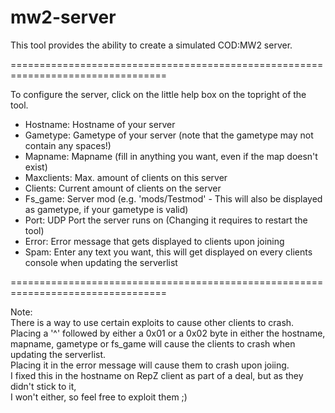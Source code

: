 mw2-server
=================================================================================

This tool provides the ability to create a simulated COD:MW2 server.  

=================================================================================

To configure the server, click on the little help box on the topright of the tool.

- Hostname: Hostname of your server
- Gametype: Gametype of your server (note that the gametype may not contain any spaces!)
- Mapname: Mapname (fill in anything you want, even if the map doesn't exist)
- Maxclients: Max. amount of clients on this server
- Clients: Current amount of clients on the server
- Fs_game: Server mod (e.g. 'mods/Testmod' - This will also be displayed as gametype, if your gametype is valid)
- Port: UDP Port the server runs on (Changing it requires to restart the tool)
- Error: Error message that gets displayed to clients upon joining
- Spam: Enter any text you want, this will get displayed on every clients console when updating the serverlist

=================================================================================

Note:  
There is a way to use certain exploits to cause other clients to crash.  
Placing a '^' followed by either a 0x01 or a 0x02 byte in either the hostname,  
mapname, gametype or fs_game will cause the clients to crash when updating the serverlist.  
Placing it in the error message will cause them to crash upon joiing.  
I fixed this in the hostname on RepZ client as part of a deal, but as they didn't stick to it,  
I won't either, so feel free to exploit them ;)

